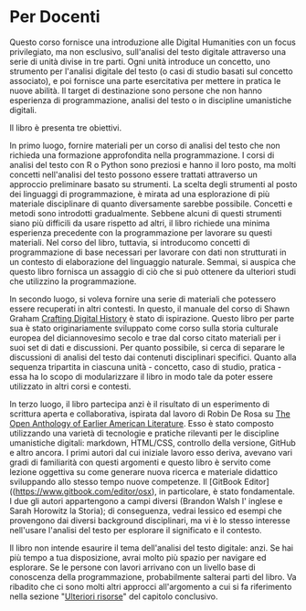# Per Docenti

Questo corso fornisce una  introduzione  alle Digital Humanities con un focus privilegiato, ma non esclusivo, sull'analisi del testo digitale attraverso una serie di unità divise in tre parti. Ogni unità introduce un concetto, uno strumento per l'analisi digitale del testo (o casi di studio basati sul concetto associato), e poi fornisce una parte esercitativa per mettere in pratica le nuove abilità. Il target di destinazione sono persone che non hanno esperienza di programmazione, analisi del testo o in discipline umanistiche digitali.

Il libro è presenta tre obiettivi.

In primo luogo, fornire materiali per un corso di analisi del testo che non richieda una formazione approfondita nella programmazione. I corsi di analisi del testo con R o Python sono preziosi e hanno il loro posto, ma molti concetti nell'analisi del testo possono essere trattati attraverso un approccio preliminare basato su strumenti.  La scelta degli strumenti al posto dei linguaggi di programmazione, è mirata ad una esplorazione di più materiale disciplinare di quanto diversamente sarebbe possibile. Concetti e metodi sono introdotti gradualmente. Sebbene alcuni di questi strumenti siano più difficili da usare rispetto ad altri, il libro richiede una minima esperienza precedente con la programmazione per lavorare su questi materiali. Nel corso del libro, tuttavia, si introducomo concetti di programmazione di base necessari per lavorare con dati non strutturati in un contesto di elaborazione del linguaggio naturale. Semmai, si auspica che questo libro fornisca un assaggio di ciò che si può ottenere da ulteriori studi che utilizzino la programmazione.

In secondo luogo, si voleva fornire una serie di materiali che potessero essere recuperati in altri contesti. In questo, il manuale del corso di Shawn Graham  [Crafting Digital History](http://workbook.craftingdigitalhistory.ca) è stato di ispirazione. Questo libro per parte sua  è stato originariamente sviluppato come corso sulla storia culturale europea del diciannovesimo secolo e trae dal corso citato materiali  per i suoi set di dati e discussioni. Per quanto possibile, si cerca di separare le discussioni di analisi del testo dai contenuti disciplinari specifici.  Quanto alla sequenza tripartita in ciascuna unità - concetto, caso di studio, pratica - essa ha lo scopo di modularizzare il libro in modo tale da poter essere utilizzato in altri corsi e contesti.&#x20;

In terzo luogo, il libro partecipa anzi è il risultato di un esperimento di scrittura aperta e collaborativa, ispirata dal lavoro di Robin De Rosa su  [The Open Anthology of Earlier American Literature](https://openamlit.pressbooks.com).  Esso è stato composto utilizzando una varietà di tecnologie e pratiche rilevanti per le discipline umanistiche digitali: markdown, HTML/CSS, controllo della versione, GitHub e altro ancora. I primi autori dal cui iniziale lavoro esso deriva, avevano vari gradi di familiarità con questi argomenti e questo libro è servito come lezione oggettiva su come generare nuova ricerca e materiale didattico sviluppando allo stesso tempo nuove competenze. Il \[GitBook Editor]\((https://www.gitbook.com/editor/osx), in particolare, è stato fondamentale. I due gli autori appartengono a campi diversi (Brandon Walsh l' inglese e Sarah Horowitz la Storia); di conseguenza, vedrai lessico ed esempi che provengono dai diversi background disciplinari, ma vi è lo stesso interesse nell'usare l'analisi del testo per esplorare il significato e il contesto.

Il libro non intende esaurire il tema dell'analisi del testo digitale: anzi. Se hai più tempo a tua disposizione, avrai molto più spazio per navigare ed esplorare. Se le persone con lavori arrivano con un livello base di conoscenza della programmazione, probabilmente salterai parti del libro. Va ribadito che ci sono molti altri approcci all'argomento a cui si fa riferimento nella sezione "[Ulteriori risorse](../conclusion/resources.md)" del capitolo conclusivo.&#x20;

